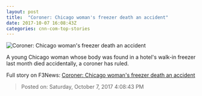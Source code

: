 ```yaml
---
layout: post
title:  "Coroner: Chicago woman's freezer death an accident"
date: 2017-10-07 16:08:43Z
categories: cnn-com-top-stories
---
```


![Coroner: Chicago woman's freezer death an accident](http://i2.cdn.cnn.com/cnnnext/dam/assets/170916160954-01-chicago-freezer-death-super-tease.jpg)

A young Chicago woman whose body was found in a hotel's walk-in freezer last month died accidentally, a coroner has ruled.


Full story on F3News: [Coroner: Chicago woman's freezer death an accident](http://www.f3nws.com/n/dGuCBF)

> Posted on: Saturday, October 7, 2017 4:08:43 PM
